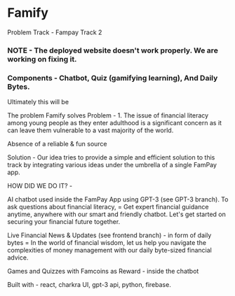 # Famify
Problem Track - Fampay Track 2

### NOTE - The deployed website doesn't work properly. We are working on fixing it.

### Components - Chatbot, Quiz (gamifying learning), And Daily Bytes.
Ultimately this will be 

The problem Famify solves
Problem - 1. The issue of financial literacy
 among young people as they enter adulthood is a significant concern as 
it can leave them vulnerable to a vast majority of the world.


Absence of a reliable & fun source

Solution - Our idea tries to provide a 
simple and efficient solution to this track by integrating various ideas
 under the umbrella of a single FamPay app.

HOW DID WE DO IT? -



AI chatbot used inside the FamPay App using GPT-3 (see GPT-3 branch). To ask questions about financial literacy, = Get expert financial guidance 
anytime, anywhere with our smart and friendly chatbot. Let's get started
 on securing your financial future together.




Live Financial News & Updates (see frontend branch) - in form 
of daily bytes = In the world of financial wisdom, let us help you 
navigate the complexities of money management with our daily byte-sized 
financial advice.




Games and Quizzes with Famcoins as Reward -  inside the chatbot


Built with - react, charkra UI, gpt-3 api, python, firebase.
